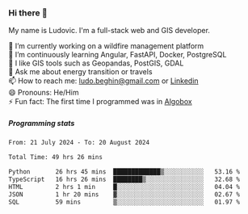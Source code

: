 ### Hi there 👋

My name is Ludovic. I'm a full-stack web and GIS developer.

 🔭 I’m currently working on a wildfire management platform<br/>
 🌱 I’m continuously learning Angular, FastAPI, Docker, PostgreSQL<br/>
 👯 I like GIS tools such as Geopandas, PostGIS, GDAL<br/>
 💬 Ask me about energy transition or travels<br/>
 📫 How to reach me: ludo.beghin@gmail.com or [Linkedin](https://www.linkedin.com/in/ludovic-beghin/)<br/>
 😄 Pronouns: He/Him<br/>
 ⚡ Fun fact: The first time I programmed was in [Algobox](https://fr.wikipedia.org/wiki/Algobox)<br/>

##### Programming stats
<!--START_SECTION:waka-->

```txt
From: 21 July 2024 - To: 20 August 2024

Total Time: 49 hrs 26 mins

Python       26 hrs 45 mins  █████████████▒░░░░░░░░░░░   53.16 %
TypeScript   16 hrs 26 mins  ████████▒░░░░░░░░░░░░░░░░   32.68 %
HTML         2 hrs 1 min     █░░░░░░░░░░░░░░░░░░░░░░░░   04.04 %
JSON         1 hr 20 mins    ▓░░░░░░░░░░░░░░░░░░░░░░░░   02.67 %
SQL          59 mins         ▒░░░░░░░░░░░░░░░░░░░░░░░░   01.97 %
```

<!--END_SECTION:waka-->
